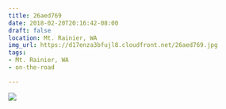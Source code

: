 ```yaml
---
title: 26aed769
date: 2018-02-20T20:16:42-08:00
draft: false
location: Mt. Rainier, WA
img_url: https://d17enza3bfujl8.cloudfront.net/26aed769.jpg
tags:
- Mt. Rainier, WA
- on-the-road

---
```


![](https://d17enza3bfujl8.cloudfront.net/26aed769.jpg)
